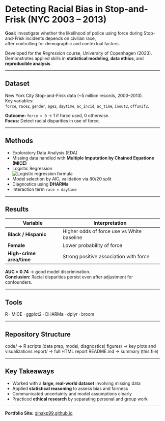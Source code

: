 # Detecting Racial Bias in Stop-and-Frisk (NYC 2003 – 2013)

**Goal:** Investigate whether the likelihood of police using force during Stop-and-Frisk incidents depends on civilian race,  
after controlling for demographic and contextual factors.

Developed for the *Regression* course, University of Copenhagen (2023).  
Demonstrates applied skills in **statistical modeling**, **data ethics**, and **reproducible analysis**.

---

## Dataset
New York City Stop-and-Frisk data (~5 million records, 2003–2013).  
Key variables:  
`force`, `race2`, `gender`, `age2`, `daytime`, `ac_incid`, `ac_time`, `inout2`, `offunif2`.

**Outcome:** `force > 0` → 1 if force used, 0 otherwise.  
**Focus:** Detect racial disparities in use of force.

---

## Methods
- Exploratory Data Analysis (EDA)
- Missing data handled with **Multiple Imputation by Chained Equations (MICE)**
- Logistic Regression  
  ![Logistic regression formula](https://latex.codecogs.com/png.image?\dpi{120}\large\text{logit}(p_i)=\beta_0+\beta_1\text{race}_i+\beta_2\text{gender}_i+\beta_3\text{age}_i+\dots)
- Model selection by AIC, validation via 80/20 split  
- Diagnostics using **DHARMa**  
- Interaction term `race × daytime`

---

## Results
| Variable | Interpretation |
|-----------|----------------|
| **Black / Hispanic** | Higher odds of force use vs White baseline |
| **Female** | Lower probability of force |
| **High-crime area/time** | Strong positive association with force |

**AUC ≈ 0.74** → good model discrimination.  
**Conclusion:** Racial disparities persist even after adjustment for confounders.

---

## Tools
R · MICE · ggplot2 · DHARMa · dplyr · broom

---

## Repository Structure
code/ → R scripts (data prep, model, diagnostics)
figures/ → key plots and visualizations
report/ → full HTML report
README.md → summary (this file)


---

## Key Takeaways
- Worked with a **large, real-world dataset** involving missing data  
- Applied **statistical reasoning** to assess bias and fairness  
- Communicated uncertainty and model assumptions clearly  
- Practiced **ethical research** by separating personal and group work

---


**Portfolio Site:** [ginakp99.github.io](https://ginakp99.github.io)

